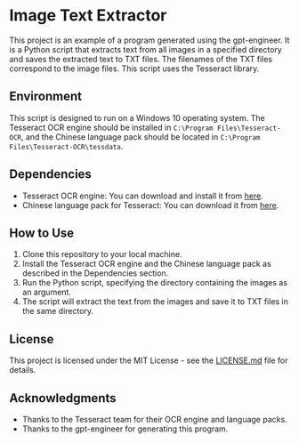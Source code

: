 # Image Text Extractor

This project is an example of a program generated using the gpt-engineer. It is a Python script that extracts text from all images in a specified directory and saves the extracted text to TXT files. The filenames of the TXT files correspond to the image files. This script uses the Tesseract library.

## Environment

This script is designed to run on a Windows 10 operating system. The Tesseract OCR engine should be installed in `C:\Program Files\Tesseract-OCR`, and the Chinese language pack should be located in `C:\Program Files\Tesseract-OCR\tessdata`.

## Dependencies

- Tesseract OCR engine: You can download and install it from [here](https://github.com/UB-Mannheim/tesseract/wiki).
- Chinese language pack for Tesseract: You can download it from [here](https://github.com/tesseract-ocr/tessdata).

## How to Use

1. Clone this repository to your local machine.
2. Install the Tesseract OCR engine and the Chinese language pack as described in the Dependencies section.
3. Run the Python script, specifying the directory containing the images as an argument.
4. The script will extract the text from the images and save it to TXT files in the same directory.

## License

This project is licensed under the MIT License - see the [LICENSE.md](LICENSE.md) file for details.

## Acknowledgments

- Thanks to the Tesseract team for their OCR engine and language packs.
- Thanks to the gpt-engineer for generating this program.